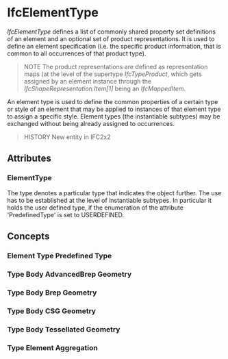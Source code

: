 # IfcElementType

_IfcElementType_ defines a list of commonly shared property set definitions of an element and an optional set of product representations. It is used to define an element specification (i.e. the specific product information, that is common to all occurrences of that product type).

> NOTE The product representations are defined as representation maps (at the level of the supertype _IfcTypeProduct_, which gets assigned by an element instance through the _IfcShapeRepresentation.Item[1]_ being an _IfcMappedItem_.

An element type is used to define the common properties of a certain type or style of an element that may be applied to instances of that element type to assign a specific style. Element types (the instantiable subtypes) may be exchanged without being already assigned to occurrences.

> HISTORY New entity in IFC2x2

## Attributes

### ElementType
The type denotes a particular type that indicates the object further. The use has to be established at the level of instantiable subtypes. In particular it holds the user defined type, if the enumeration of the attribute 'PredefinedType' is set to USERDEFINED.

## Concepts

### Element Type Predefined Type



### Type Body AdvancedBrep Geometry



### Type Body Brep Geometry



### Type Body CSG Geometry



### Type Body Tessellated Geometry



### Type Element Aggregation



